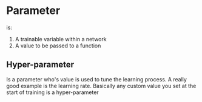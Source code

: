 # Parameter
is:
1. A trainable variable within a network
2. A value to be passed to a function

## Hyper-parameter
Is a parameter who's value is used to tune the learning process. A really good example is the learning rate. Basically any custom value you set at the start of training is a hyper-parameter